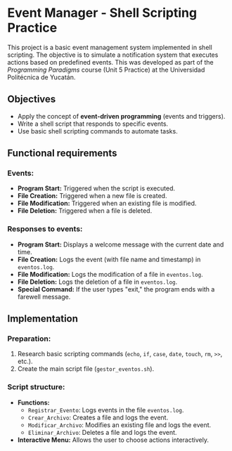 # Event Manager - Shell Scripting Practice

This project is a basic event management system implemented in shell scripting. The objective is to simulate a notification system that executes actions based on predefined events. This was developed as part of the *Programming Paradigms* course (Unit 5 Practice) at the Universidad Politécnica de Yucatán.

## Objectives

- Apply the concept of **event-driven programming** (events and triggers).
- Write a shell script that responds to specific events.
- Use basic shell scripting commands to automate tasks.

## Functional requirements

### Events:

- **Program Start:** Triggered when the script is executed.
- **File Creation:** Triggered when a new file is created.
- **File Modification:** Triggered when an existing file is modified.
- **File Deletion:** Triggered when a file is deleted.

### Responses to events:

- **Program Start:** Displays a welcome message with the current date and time.
- **File Creation:** Logs the event (with file name and timestamp) in `eventos.log`.
- **File Modification:** Logs the modification of a file in `eventos.log`.
- **File Deletion:** Logs the deletion of a file in `eventos.log`.
- **Special Command:** If the user types "exit," the program ends with a farewell message.

## Implementation

### Preparation:

1. Research basic scripting commands (`echo`, `if`, `case`, `date`, `touch`, `rm`, `>>`, etc.).
2. Create the main script file (`gestor_eventos.sh`).

### Script structure:

- **Functions:**
  - `Registrar_Evento`: Logs events in the file `eventos.log`.
  - `Crear_Archivo`: Creates a file and logs the event.
  - `Modificar_Archivo`: Modifies an existing file and logs the event.
  - `Eliminar_Archivo`: Deletes a file and logs the event.
- **Interactive Menu:** Allows the user to choose actions interactively.

